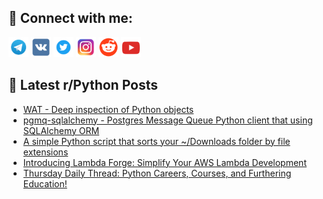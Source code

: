 ## 🔎 Connect with me:
[<img src="https://github.com/bullbesh/bullbesh/blob/main/images/Telegram.png" width="32" height="32" />](https://t.me/bullbesh)
[<img src="https://github.com/bullbesh/bullbesh/blob/main/images/VK.png" width="32" height="32" />](https://vk.com/bullbesh)
[<img src="https://github.com/bullbesh/bullbesh/blob/main/images/Twitter.png" width="32" height="32" />](https://twitter.com/bullbesh1)
[<img src="https://github.com/bullbesh/bullbesh/blob/main/images/Instagram.png" width="32" height="32" />](https://www.instagram.com/bullbesh)
[<img src="https://github.com/bullbesh/bullbesh/blob/main/images/Reddit.png" width="32" height="32" />](https://www.reddit.com/user/bullbesh)
[<img src="https://github.com/bullbesh/bullbesh/blob/main/images/YouTube.png" width="32" height="32" />](https://www.youtube.com/channel/UCtfjRs6uzgq5mfm8S06WTcg)

## 📕 Latest r/Python Posts
<!-- BLOG-POST-LIST:START -->
- [WAT - Deep inspection of Python objects](https://www.reddit.com/r/Python/comments/1ebzeh2/wat_deep_inspection_of_python_objects/)
- [pgmq-sqlalchemy - Postgres Message Queue Python client that using SQLAlchemy ORM](https://www.reddit.com/r/Python/comments/1ebvafo/pgmqsqlalchemy_postgres_message_queue_python/)
- [A simple Python script that sorts your ~/Downloads folder by file extensions](https://www.reddit.com/r/Python/comments/1ebq2b3/a_simple_python_script_that_sorts_your_downloads/)
- [Introducing Lambda Forge: Simplify Your AWS Lambda Development](https://www.reddit.com/r/Python/comments/1ebkzfd/introducing_lambda_forge_simplify_your_aws_lambda/)
- [Thursday Daily Thread: Python Careers, Courses, and Furthering Education!](https://www.reddit.com/r/Python/comments/1ebgo2f/thursday_daily_thread_python_careers_courses_and/)
<!-- BLOG-POST-LIST:END -->

